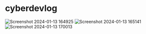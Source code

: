 # cyberdevlog
![Screenshot 2024-01-13 164925](https://github.com/prathameshvpawale/cyberdevlog/assets/125587523/4a003b8d-7fb4-41a6-b153-ca8183ee1a7b)
![Screenshot 2024-01-13 165141](https://github.com/prathameshvpawale/cyberdevlog/assets/125587523/126e21b3-ffa7-4748-a3da-6fb830b6d702)
![Screenshot 2024-01-13 170013](https://github.com/prathameshvpawale/cyberdevlog/assets/125587523/0adc8ab6-7ebd-416e-9e9c-805007bbd909)
